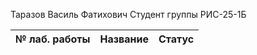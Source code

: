 Таразов Василь Фатихович
Студент группы РИС-25-1Б

|№ лаб. работы | Название | Статус |
|-|----|---|
